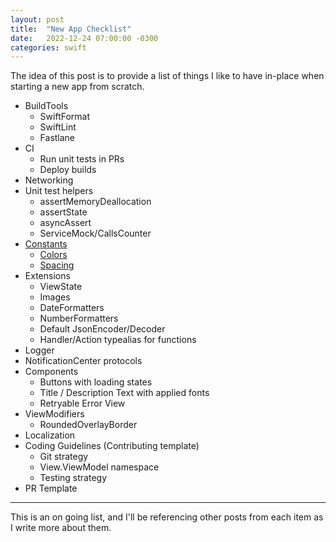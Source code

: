 ```yaml
---
layout: post
title:  "New App Checklist"
date:   2022-12-24 07:00:00 -0300
categories: swift
---
```


The idea of this post is to provide a list of things I like to have in-place when starting a new app from scratch.

- BuildTools
  - SwiftFormat
  - SwiftLint
  - Fastlane
- CI
  - Run unit tests in PRs
  - Deploy builds
- Networking
- Unit test helpers
  - assertMemoryDeallocation
  - assertState
  - asyncAssert
  - ServiceMock/CallsCounter
- [Constants](https://mdb1.github.io/swift/2022/12/24/new-app-constants.html)
  - [Colors](https://mdb1.github.io/swift/2022/12/24/new-app-constants.html)
  - [Spacing](https://mdb1.github.io/swift/2022/12/24/new-app-constants.html)
- Extensions
  - ViewState
  - Images
  - DateFormatters
  - NumberFormatters
  - Default JsonEncoder/Decoder
  - Handler/Action typealias for functions
- Logger
- NotificationCenter protocols
- Components
  - Buttons with loading states
  - Title / Description Text with applied fonts
  - Retryable Error View
- ViewModifiers
  - RoundedOverlayBorder
- Localization
- Coding Guidelines (Contributing template)
  - Git strategy
  - View.ViewModel namespace
  - Testing strategy
- PR Template

---

This is an on going list, and I'll be referencing other posts from each item as I write more about them.
